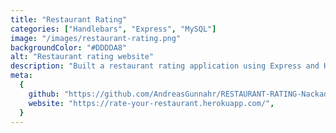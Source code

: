 ```yaml
---
title: "Restaurant Rating"
categories: ["Handlebars", "Express", "MySQL"]
image: "/images/restaurant-rating.png"
backgroundColor: "#DDDDA8"
alt: "Restaurant rating website"
description: "Built a restaurant rating application using Express and Handlebars. The project uses PassportJS for authentication and role authorization. I also server-rendered all Handlebar views and used MySQL to store all data."
meta:
  {
    github: "https://github.com/AndreasGunnahr/RESTAURANT-RATING-Nackademin",
    website: "https://rate-your-restaurant.herokuapp.com/",
  }
---
```

